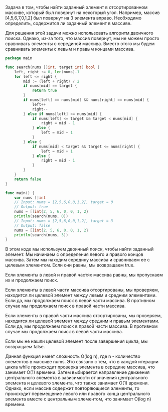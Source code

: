 Задача в том, чтобы найти заданный элемент в отсортированном массиве, который был повернут на некоторый угол. Например, массив [4,5,6,7,0,1,2] был повернут на 3 элемента вправо. Необходимо определить, содержится ли заданный элемент в массиве.

Для решения этой задачи можно использовать алгоритм двоичного поиска. Однако, из-за того, что массив повернут, мы не можем просто сравнивать элементы с серединой массива. Вместо этого мы будем сравнивать элементы с левым и правым концами массива.

```go
package main

func search(nums []int, target int) bool {
	left, right := 0, len(nums)-1
	for left <= right {
		mid := (left + right) / 2
		if nums[mid] == target {
			return true
		}
		if nums[left] == nums[mid] && nums[right] == nums[mid] {
			left++
			right--
		} else if nums[left] <= nums[mid] {
			if nums[left] <= target && target < nums[mid] {
				right = mid - 1
			} else {
				left = mid + 1
			}
		} else {
			if nums[mid] < target && target <= nums[right] {
				left = mid + 1
			} else {
				right = mid - 1
			}
		}
	}
	return false
}

func main() {
	var nums []int
	// Input: nums = [2,5,6,0,0,1,2], target = 0
	// Output: true
	nums = []int{2, 5, 6, 0, 0, 1, 2}
	println(search(nums, 0))
	// Input: nums = [2,5,6,0,0,1,2], target = 3
	// Output: false
	nums = []int{2, 5, 6, 0, 0, 1, 2}
	println(search(nums, 3))
}
```

В этом коде мы используем двоичный поиск, чтобы найти заданный элемент. Мы начинаем с определения левого и правого концов массива. Затем мы находим середину массива и сравниваем ее с целевым элементом. Если они равны, мы возвращаем true.

Если элементы в левой и правой частях массива равны, мы пропускаем их и продолжаем поиск.

Если элементы в левой части массива отсортированы, мы проверяем, находится ли целевой элемент между левым и средним элементами. Если да, мы продолжаем поиск в левой части массива. В противном случае мы продолжаем поиск в правой части массива.

Если элементы в правой части массива отсортированы, мы проверяем, находится ли целевой элемент между средним и правым элементами. Если да, мы продолжаем поиск в правой части массива. В противном случае мы продолжаем поиск в левой части массива.

Если мы не нашли целевой элемент после завершения цикла, мы возвращаем false.

Данная функция имеет сложность O(log n), где n - количество элементов в массиве nums. Это связано с тем, что в каждой итерации цикла while происходит проверка элемента в середине массива, что занимает O(1) времени. Затем выбирается направление движения центрального элемента в зависимости от значения центрального элемента и целевого элемента, что также занимает O(1) времени. Однако, если массив содержит повторяющиеся элементы, то происходит перемещение левого или правого конца центрального элемента вместе с центральным элементом, что занимает O(log n) времени.
